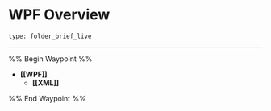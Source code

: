 # WPF Overview
 
```ccard
type: folder_brief_live
```
 
---
%% Begin Waypoint %%
- **[[WPF]]**
	- **[[XML]]**

%% End Waypoint %%
